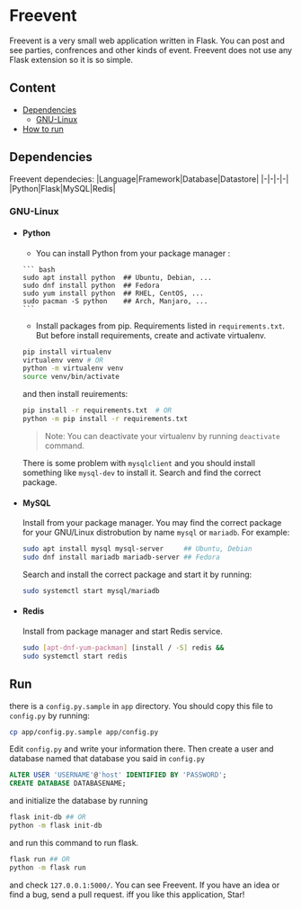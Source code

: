 # Freevent
Freevent is a very small web application written in Flask. You can post and see parties, confrences and other kinds of event. Freevent does not use any Flask extension so it is so simple.

## Content

- [Dependencies](#dependencies)
    - [GNU-Linux](#gnu-linux)
 - [How to run](#run)




Dependencies
----
 Freevent dependecies:
|Language|Framework|Database|Datastore|
|-|-|-|-|
|Python|Flask|MySQL|Redis|

### GNU-Linux
- #### Python

     - You can install Python from your package manager :
     
      ``` bash
      sudo apt install python  ## Ubuntu, Debian, ...
      sudo dnf install python  ## Fedora
      sudo yum install python  ## RHEL, CentOS, ...
      sudo pacman -S python    ## Arch, Manjaro, ...
      ```
      
    - Install packages from pip. Requirements listed in `requirements.txt`. But before install requirements, create and activate virtualenv.
    ```bash
    pip install virtualenv
    virtualenv venv # OR
    python -m virtualenv venv
    source venv/bin/activate
    ```
    and then install reuirements:
    ```bash
    pip install -r requirements.txt  # OR
    python -m pip install -r requirements.txt
    ```
    > Note: You can deactivate your virtualenv by running `deactivate` command.
    
    There is some problem with `mysqlclient` and you should install something like  `mysql-dev` to install it. Search and find the correct package.
 - #### MySQL
   Install from your package manager. You may find the correct package for your GNU/Linux distrobution by name `mysql` or `mariadb`. For example:
   ```bash
   sudo apt install mysql mysql-server     ## Ubuntu, Debian
   sudo dnf install mariadb mariadb-server ## Fedora
   ```
   Search and install the correct package and start it by running:
   ```bash
   sudo systemctl start mysql/mariadb
   ```
 - #### Redis
   Install from package manager and start Redis service.
   ```bash
   sudo [apt-dnf-yum-packman] [install / -S] redis &&
   sudo systemctl start redis
   ```
 
Run
---  
there is a `config.py.sample` in `app` directory. You should copy this file to `config.py` by running:
```bash
cp app/config.py.sample app/config.py
``` 
Edit `config.py` and write your information there.
Then create a user and database named that database you said in `config.py`
```SQL
ALTER USER 'USERNAME'@'host' IDENTIFIED BY 'PASSWORD';
CREATE DATABASE DATABASENAME;
```
and initialize the database by running
```bash
flask init-db ## OR
python -m flask init-db
```
and run this command to run flask.
```bash
flask run ## OR
python -m flask run
```
and check `127.0.0.1:5000/`. You can see Freevent. If you have an idea or find a bug, send a pull request. iff you like this application, Star!

